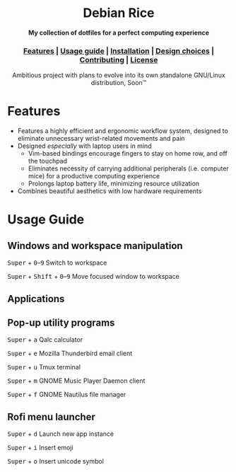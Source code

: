 <h1 align="center">Debian Rice</h1>
<div align="center">
	<strong>My collection of dotfiles for a perfect computing experience</strong>
</div>
<div align="center">
  <h3>
    <a href="#Features">Features</a>
    <span> | </span>
    <a href="#Usage-guide">Usage guide</a>
    <span> | </span>
    <a href="#Installation">Installation</a>
    <span> | </span>
    <a href="#Design-choices">Design choices</a>
    <span> | </span>
    <a href="#Contributing">Contributing</a>
    <span> | </span>
    <a href="#License">License</a>
  </h3>
</div>
<div align="center">
	Ambitious project with plans to evolve into its own standalone GNU/Linux distribution, Soon™
</div>

# Features

* Features a highly efficient and ergonomic workflow system, designed to eliminate unnecessary wrist-related movements and pain
* Designed *especially* with laptop users in mind
	* Vim-based bindings encourage fingers to stay on home row, and off the touchpad
	* Eliminates necessity of carrying additional peripherals (i.e. computer mice) for a productive computing experience
	* Prolongs laptop battery life, minimizing resource utilization
* Combines beautiful aesthetics with low hardware requirements

# Usage Guide

## Windows and workspace manipulation

<kbd>Super</kbd> + <kbd>0</kbd>–<kbd>9</kbd> Switch to workspace

<kbd>Super</kbd> + <kbd>Shift</kbd> + <kbd>0</kbd>–<kbd>9</kbd> Move focused window to workspace


## Applications

## Pop-up utility programs
<kbd>Super</kbd> + <kbd>a</kbd> Qalc calculator

<kbd>Super</kbd> + <kbd>e</kbd> Mozilla Thunderbird email client

<kbd>Super</kbd> + <kbd>u</kbd> Tmux terminal

<kbd>Super</kbd> + <kbd>m</kbd> GNOME Music Player Daemon client

<kbd>Super</kbd> + <kbd>f</kbd> GNOME Nautilus file manager

## Rofi menu launcher
<kbd>Super</kbd> + <kbd>d</kbd> Launch new app instance

<kbd>Super</kbd> + <kbd>i</kbd> Insert emoji

<kbd>Super</kbd> + <kbd>o</kbd> Insert unicode symbol


